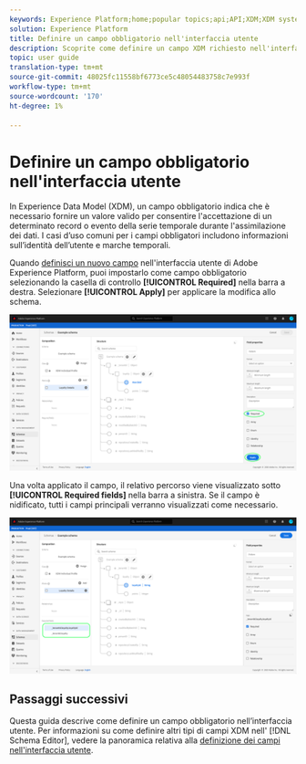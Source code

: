 ```yaml
---
keywords: Experience Platform;home;popular topics;api;API;XDM;XDM system;experience data model;data model;ui;workspace;required;field;
solution: Experience Platform
title: Definire un campo obbligatorio nell'interfaccia utente
description: Scoprite come definire un campo XDM richiesto nell'interfaccia utente del Experience Platform .
topic: user guide
translation-type: tm+mt
source-git-commit: 48025fc11558bf6773ce5c48054483758c7e993f
workflow-type: tm+mt
source-wordcount: '170'
ht-degree: 1%

---
```



# Definire un campo obbligatorio nell&#39;interfaccia utente

In Experience Data Model (XDM), un campo obbligatorio indica che è necessario fornire un valore valido per consentire l&#39;accettazione di un determinato record o evento della serie temporale durante l&#39;assimilazione dei dati. I casi d’uso comuni per i campi obbligatori includono informazioni sull’identità dell’utente e marche temporali.

Quando [definisci un nuovo campo](./overview.md#define) nell&#39;interfaccia utente di Adobe Experience Platform, puoi impostarlo come campo obbligatorio selezionando la casella di controllo **[!UICONTROL Required]** nella barra a destra. Selezionare **[!UICONTROL Apply]** per applicare la modifica allo schema.

![](../../images/ui/fields/special/required.png)

Una volta applicato il campo, il relativo percorso viene visualizzato sotto **[!UICONTROL Required fields]** nella barra a sinistra. Se il campo è nidificato, tutti i campi principali verranno visualizzati come necessario.

![](../../images/ui/fields/special/required-applied.png)

## Passaggi successivi

Questa guida descrive come definire un campo obbligatorio nell’interfaccia utente. Per informazioni su come definire altri tipi di campi XDM nell&#39; [!DNL Schema Editor], vedere la panoramica relativa alla [definizione dei campi nell&#39;interfaccia utente](./overview.md#special).